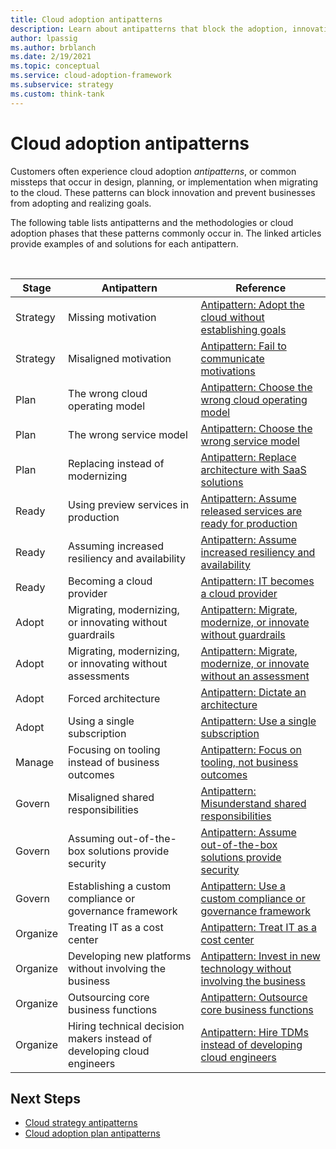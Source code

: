 ```yaml
---
title: Cloud adoption antipatterns
description: Learn about antipatterns that block the adoption, innovation, and realization of cloud goals in businesses. View resources on overcoming common antipatterns.
author: lpassig
ms.author: brblanch
ms.date: 2/19/2021
ms.topic: conceptual
ms.service: cloud-adoption-framework
ms.subservice: strategy
ms.custom: think-tank
---
```


# Cloud adoption antipatterns

Customers often experience cloud adoption *antipatterns*, or common missteps that occur in design, planning, or implementation when migrating to the cloud. These patterns can block innovation and prevent businesses from adopting and realizing goals.

The following table lists antipatterns and the methodologies or cloud adoption phases that these patterns commonly occur in. The linked articles provide examples of and solutions for each antipattern.

<br>

| Stage | Antipattern | Reference |
| ------------- |-------------| -----|
| Strategy | Missing motivation | [Antipattern: Adopt the cloud without establishing goals](./strategy-antipatterns.md#antipattern-adopt-the-cloud-without-establishing-goals) |
| Strategy | Misaligned motivation | [Antipattern: Fail to communicate motivations](./strategy-antipatterns.md#antipattern-fail-to-communicate-motivations) |
| Plan | The wrong cloud operating model | [Antipattern: Choose the wrong cloud operating model](./plan-antipatterns.md#antipattern-choose-the-wrong-cloud-operating-model) |
| Plan | The wrong service model | [Antipattern: Choose the wrong service model](./plan-antipatterns.md#antipattern-choose-the-wrong-service-model) |
| Plan | Replacing instead of modernizing | [Antipattern: Replace architecture with SaaS solutions](./plan-antipatterns.md#antipattern-replace-architecture-with-saas-solutions) |
| Ready | Using preview services in production | [Antipattern: Assume released services are ready for production](./ready-antipatterns.md#antipattern-assume-released-services-are-ready-for-production) |
| Ready | Assuming increased resiliency and availability | [Antipattern: Assume increased resiliency and availability](./ready-antipatterns.md#antipattern-assume-increased-resiliency-and-availability) |
| Ready | Becoming a cloud provider | [Antipattern: IT becomes a cloud provider](./ready-antipatterns.md#antipattern-it-becomes-a-cloud-provider) |
| Adopt | Migrating, modernizing, or innovating without guardrails | [Antipattern: Migrate, modernize, or innovate without guardrails](./migrate-antipatterns.md#antipattern-migrate-modernize-or-innovate-without-guardrails) |
| Adopt | Migrating, modernizing, or innovating without assessments | [Antipattern: Migrate, modernize, or innovate without an assessment](./migrate-antipatterns.md#antipattern-migrate-modernize-or-innovate-without-an-assessment) |
| Adopt | Forced architecture | [Antipattern: Dictate an architecture](./migrate-antipatterns.md#antipattern-dictate-an-architecture) |
| Adopt | Using a single subscription | [Antipattern: Use a single subscription](./migrate-antipatterns.md#antipattern-use-a-single-subscription) |
| Manage | Focusing on tooling instead of business outcomes | [Antipattern: Focus on tooling, not business outcomes](./manage-antipatterns.md#antipattern-focus-on-tooling-not-business-outcomes) |
| Govern | Misaligned shared responsibilities | [Antipattern: Misunderstand shared responsibilities](./govern-antipatterns.md#antipattern-misunderstand-shared-responsibilities) |
| Govern | Assuming out-of-the-box solutions provide security | [Antipattern: Assume out-of-the-box solutions provide security](./govern-antipatterns.md#antipattern-assume-out-of-the-box-solutions-provide-security) |
| Govern | Establishing a custom compliance or governance framework | [Antipattern: Use a custom compliance or governance framework](./govern-antipatterns.md#antipattern-use-a-custom-compliance-or-governance-framework) |
| Organize | Treating IT as a cost center | [Antipattern: Treat IT as a cost center](./organize-antipatterns.md#antipattern-treat-it-as-a-cost-center) |
| Organize | Developing new platforms without involving the business | [Antipattern: Invest in new technology without involving the business](./organize-antipatterns.md#antipattern-invest-in-new-technology-without-involving-the-business) |
| Organize | Outsourcing core business functions | [Antipattern: Outsource core business functions](./organize-antipatterns.md#antipattern-outsource-core-business-functions) |
| Organize | Hiring technical decision makers instead of developing cloud engineers | [Antipattern: Hire TDMs instead of developing cloud engineers](./organize-antipatterns.md#antipattern-hire-tdms-instead-of-developing-cloud-engineers) |

## Next Steps

- [Cloud strategy antipatterns](./strategy-antipatterns.md)
- [Cloud adoption plan antipatterns](./plan-antipatterns.md)